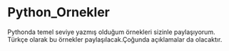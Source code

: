 # Python_Ornekler
Pythonda temel seviye yazmış olduğum örnekleri sizinle paylaşıyorum. Türkçe olarak bu örnekler paylaşılacak.Çoğunda açıklamalar da olacaktır.
